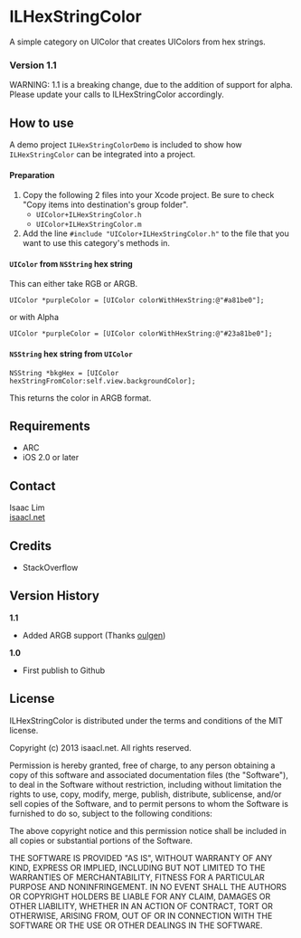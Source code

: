 ILHexStringColor
================

A simple category on UIColor that creates UIColors from hex strings.

### Version 1.1

WARNING: 1.1 is a breaking change, due to the addition of support for alpha. Please update your calls to ILHexStringColor accordingly.

How to use
----------
A demo project `ILHexStringColorDemo` is included to show how `ILHexStringColor` can be integrated into a project.

#### Preparation
1. Copy the following 2 files into your Xcode project. Be sure to check "Copy items into destination's group folder".
    - `UIColor+ILHexStringColor.h`
    - `UIColor+ILHexStringColor.m`
4. Add the line `#include "UIColor+ILHexStringColor.h"` to the file that you want to use this category's methods in.

#### `UIColor` from `NSString` hex string

  This can either take RGB or ARGB.

    UIColor *purpleColor = [UIColor colorWithHexString:@"#a81be0"];

  or with Alpha

    UIColor *purpleColor = [UIColor colorWithHexString:@"#23a81be0"];

#### `NSString` hex string from `UIColor`

    NSString *bkgHex = [UIColor hexStringFromColor:self.view.backgroundColor];

  This returns the color in ARGB format.

Requirements
------------
- ARC
- iOS 2.0 or later

Contact
-------
Isaac Lim   
[isaacl.net](http://isaacl.net)

Credits
-------
- StackOverflow

Version History
---------------
**1.1**  
- Added ARGB support (Thanks [oulgen](http://github.com/oulgen))

**1.0**  
- First publish to Github

License
-------
 ILHexStringColor is distributed under the terms and conditions of the MIT license.

 Copyright (c) 2013 isaacl.net. All rights reserved.

 Permission is hereby granted, free of charge, to any person obtaining a copy
 of this software and associated documentation files (the "Software"), to deal
 in the Software without restriction, including without limitation the rights
 to use, copy, modify, merge, publish, distribute, sublicense, and/or sell
 copies of the Software, and to permit persons to whom the Software is
 furnished to do so, subject to the following conditions:

 The above copyright notice and this permission notice shall be included in
 all copies or substantial portions of the Software.

 THE SOFTWARE IS PROVIDED "AS IS", WITHOUT WARRANTY OF ANY KIND, EXPRESS OR
 IMPLIED, INCLUDING BUT NOT LIMITED TO THE WARRANTIES OF MERCHANTABILITY,
 FITNESS FOR A PARTICULAR PURPOSE AND NONINFRINGEMENT. IN NO EVENT SHALL THE
 AUTHORS OR COPYRIGHT HOLDERS BE LIABLE FOR ANY CLAIM, DAMAGES OR OTHER
 LIABILITY, WHETHER IN AN ACTION OF CONTRACT, TORT OR OTHERWISE, ARISING FROM,
 OUT OF OR IN CONNECTION WITH THE SOFTWARE OR THE USE OR OTHER DEALINGS IN
 THE SOFTWARE.
